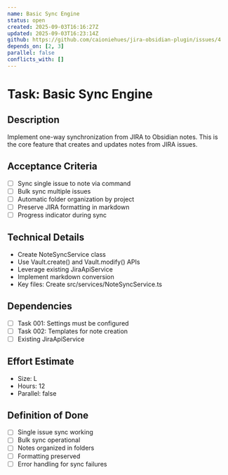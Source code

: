 ```yaml
---
name: Basic Sync Engine
status: open
created: 2025-09-03T16:16:27Z
updated: 2025-09-03T16:23:14Z
github: https://github.com/caioniehues/jira-obsidian-plugin/issues/4
depends_on: [2, 3]
parallel: false
conflicts_with: []
---
```


# Task: Basic Sync Engine

## Description
Implement one-way synchronization from JIRA to Obsidian notes. This is the core feature that creates and updates notes from JIRA issues.

## Acceptance Criteria
- [ ] Sync single issue to note via command
- [ ] Bulk sync multiple issues
- [ ] Automatic folder organization by project
- [ ] Preserve JIRA formatting in markdown
- [ ] Progress indicator during sync

## Technical Details
- Create NoteSyncService class
- Use Vault.create() and Vault.modify() APIs
- Leverage existing JiraApiService
- Implement markdown conversion
- Key files: Create src/services/NoteSyncService.ts

## Dependencies
- [ ] Task 001: Settings must be configured
- [ ] Task 002: Templates for note creation
- [ ] Existing JiraApiService

## Effort Estimate
- Size: L
- Hours: 12
- Parallel: false

## Definition of Done
- [ ] Single issue sync working
- [ ] Bulk sync operational
- [ ] Notes organized in folders
- [ ] Formatting preserved
- [ ] Error handling for sync failures

